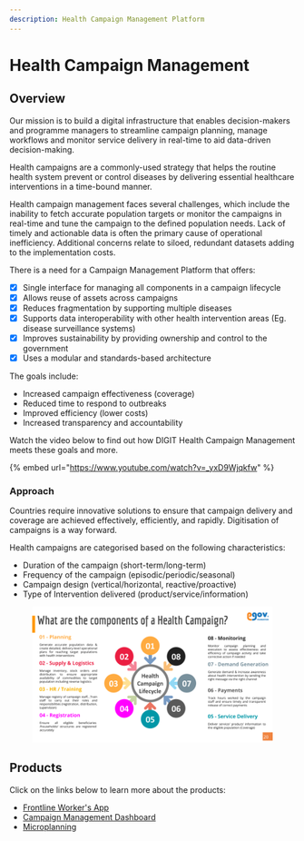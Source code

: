 ```yaml
---
description: Health Campaign Management Platform
---
```


# Health Campaign Management

## Overview

Our mission is to build a digital infrastructure that enables decision-makers and programme managers to streamline campaign planning, manage workflows and monitor service delivery in real-time to aid data-driven decision-making.&#x20;

Health campaigns are a commonly-used strategy that helps the routine health system prevent or control diseases by delivering essential healthcare interventions in a time-bound manner.

Health campaign management faces several challenges, which include the inability to fetch accurate population targets or monitor the campaigns in real-time and tune the campaign to the defined population needs. Lack of timely and actionable data is often the primary cause of operational inefficiency. Additional concerns relate to siloed, redundant datasets adding to the implementation costs.&#x20;

There is a need for a Campaign Management Platform that offers:&#x20;

* [x] Single interface for managing all components in a campaign lifecycle&#x20;
* [x] Allows reuse of assets across campaigns&#x20;
* [x] Reduces fragmentation by supporting multiple diseases&#x20;
* [x] Supports data interoperability with other health intervention areas (Eg. disease surveillance systems)&#x20;
* [x] Improves sustainability by providing ownership and control to the government&#x20;
* [x] Uses a modular and standards-based architecture

The goals include:

* Increased campaign effectiveness (coverage)
* Reduced time to respond to outbreaks&#x20;
* Improved efficiency (lower costs)&#x20;
* Increased transparency and accountability

Watch the video below to find out how DIGIT Health Campaign Management meets these goals and more.

{% embed url="https://www.youtube.com/watch?v=_yxD9Wjqkfw" %}

### Approach

Countries require innovative solutions to ensure that campaign delivery and coverage are achieved effectively, efficiently, and rapidly. Digitisation of campaigns is a way forward.

Health campaigns are categorised based on the following characteristics:&#x20;

* Duration of the campaign (short-term/long-term)&#x20;
* Frequency of the campaign (episodic/periodic/seasonal)&#x20;
* Campaign design (vertical/horizontal, reactive/proactive)&#x20;
* Type of Intervention delivered (product/service/information)

<figure><img src="../../.gitbook/assets/Health Campaign Management Platform - Gate 1.png" alt=""><figcaption></figcaption></figure>

## Products

Click on the links below to learn more about the products:

* [Frontline Worker's App](frontline-workers-app/)
* [Campaign Management Dashboard ](campaign-management-dashboard/)
* [Microplanning](https://egov-digit.gitbook.io/1.0/)
